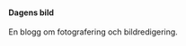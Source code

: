 <h4 class="sidebar-right-header">Dagens bild</h4>

<p class="sidebar-right-header-text">En blogg om fotografering och bildredigering.</p>
